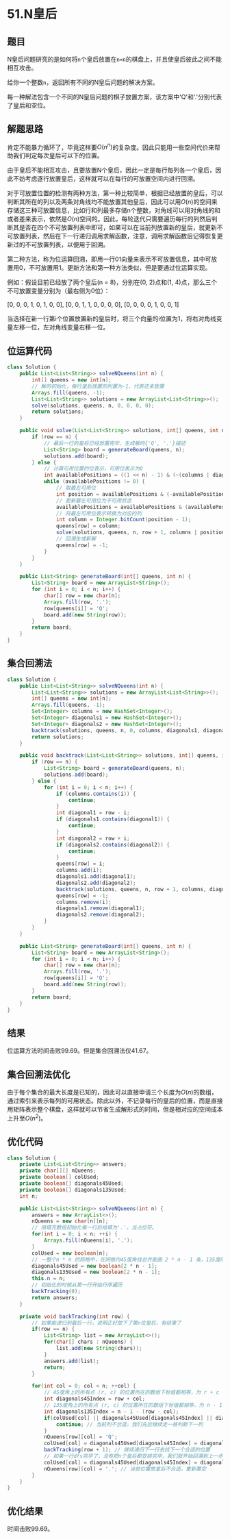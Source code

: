 # 51.N皇后

## 题目

N皇后问题研究的是如何将`n`个皇后放置在`n×n`的棋盘上，并且使皇后彼此之间不能相互攻击。

给你一个整数`n`，返回所有不同的N皇后问题的解决方案。

每一种解法包含一个不同的N皇后问题的棋子放置方案，该方案中'Q'和'.'分别代表了皇后和空位。

## 解题思路

肯定不能暴力循环了，毕竟这样要$O(n^n)$的复杂度。因此只能用一些空间代价来帮助我们判定每次皇后可以下的位置。

由于皇后不能相互攻击，且要放置N个皇后，因此一定是每行每列各一个皇后，因此不妨考虑逐行放置皇后，这样就可以在每行的可放置空间内进行回溯。

对于可放置位置的检测有两种方法，第一种比较简单，根据已经放置的皇后，可以判断其所在的列以及两条对角线均不能放置其他皇后，因此可以用$O(n)$的空间来存储这三种可放置信息，比如行和列最多存储n个整数，对角线可以用对角线的和或者差来表示，依然是$O(n)$空间的。因此，每轮迭代只需要遍历每行的列然后判断其是否在四个不可放置列表中即可，如果可以在当前列放置新的皇后，就更新不可放置列表，然后在下一行递归调用求解函数，注意，调用求解函数后记得恢复更新过的不可放置列表，以便用于回溯。

第二种方法，称为位运算回溯，即用一行01向量来表示不可放置信息，其中可放置用0，不可放置用1。更新方法和第一种方法类似，但是要通过位运算实现。

例如：假设目前已经放了两个皇后(n = 8)，分别在(0, 2)点和(1, 4)点，那么三个不可放置变量分别为（最右侧为0位）：

[0, 0, 0, 1, 0, 1, 0, 0], [0, 0, 1, 1, 0, 0, 0, 0], [0, 0, 0, 0, 1, 0, 0, 1]

当选择在新一行第i个位置放置新的皇后时，将三个向量的i位置为1，将右对角线变量左移一位，左对角线变量右移一位。

## 位运算代码

```java
class Solution {
    public List<List<String>> solveNQueens(int n) {
        int[] queens = new int[n];
        // 解的初始化，每行皇后放置的列置为-1，代表还未放置
        Arrays.fill(queens, -1);
        List<List<String>> solutions = new ArrayList<List<String>>();
        solve(solutions, queens, n, 0, 0, 0, 0);
        return solutions;
    }

    public void solve(List<List<String>> solutions, int[] queens, int n, int row, int columns, int diagonals1, int diagonals2) {
        if (row == n) {
            // 最后一行的皇后已经放置完毕，生成解的{'Q', '.'}描述
            List<String> board = generateBoard(queens, n);
            solutions.add(board);
        } else {
            // 计算可用位置的位表示，可用位表示为0
            int availablePositions = ((1 << n) - 1) & (~(columns | diagonals1 | diagonals2));
            while (availablePositions != 0) {
                // 取最左可用位
                int position = availablePositions & (-availablePositions);
                // 更新最左可用位为不可用状态
                availablePositions = availablePositions & (availablePositions - 1);
                // 将最左可用位表示转换为对应的列
                int column = Integer.bitCount(position - 1);
                queens[row] = column;
                solve(solutions, queens, n, row + 1, columns | position, (diagonals1 | position) << 1, (diagonals2 | position) >> 1);
                // 回溯生成新解
                queens[row] = -1;
            }
        }
    }

    public List<String> generateBoard(int[] queens, int n) {
        List<String> board = new ArrayList<String>();
        for (int i = 0; i < n; i++) {
            char[] row = new char[n];
            Arrays.fill(row, '.');
            row[queens[i]] = 'Q';
            board.add(new String(row));
        }
        return board;
    }
}
```

## 集合回溯法

```java
class Solution {
    public List<List<String>> solveNQueens(int n) {
        List<List<String>> solutions = new ArrayList<List<String>>();
        int[] queens = new int[n];
        Arrays.fill(queens, -1);
        Set<Integer> columns = new HashSet<Integer>();
        Set<Integer> diagonals1 = new HashSet<Integer>();
        Set<Integer> diagonals2 = new HashSet<Integer>();
        backtrack(solutions, queens, n, 0, columns, diagonals1, diagonals2);
        return solutions;
    }

    public void backtrack(List<List<String>> solutions, int[] queens, int n, int row, Set<Integer> columns, Set<Integer> diagonals1, Set<Integer> diagonals2) {
        if (row == n) {
            List<String> board = generateBoard(queens, n);
            solutions.add(board);
        } else {
            for (int i = 0; i < n; i++) {
                if (columns.contains(i)) {
                    continue;
                }
                int diagonal1 = row - i;
                if (diagonals1.contains(diagonal1)) {
                    continue;
                }
                int diagonal2 = row + i;
                if (diagonals2.contains(diagonal2)) {
                    continue;
                }
                queens[row] = i;
                columns.add(i);
                diagonals1.add(diagonal1);
                diagonals2.add(diagonal2);
                backtrack(solutions, queens, n, row + 1, columns, diagonals1, diagonals2);
                queens[row] = -1;
                columns.remove(i);
                diagonals1.remove(diagonal1);
                diagonals2.remove(diagonal2);
            }
        }
    }

    public List<String> generateBoard(int[] queens, int n) {
        List<String> board = new ArrayList<String>();
        for (int i = 0; i < n; i++) {
            char[] row = new char[n];
            Arrays.fill(row, '.');
            row[queens[i]] = 'Q';
            board.add(new String(row));
        }
        return board;
    }
}
```

## 结果

位运算方法时间击败$99.69%$。但是集合回溯法仅$41.67%$。

## 集合回溯法优化

由于每个集合的最大长度是已知的，因此可以直接申请三个长度为$O(n)$的数组，通过索引来表示每列的可用状态。除此以外，不记录每行的皇后的位置，而是直接用矩阵表示整个棋盘，这样就可以节省生成解形式的时间，但是相对应的空间成本上升至$O(n^2)$。

## 优化代码

```java
class Solution {
    private List<List<String>> answers;
    private char[][] nQueens;
    private boolean[] colUsed;
    private boolean[] diagonals45Used;
    private boolean[] diagonals135Used;
    int n;

    public List<List<String>> solveNQueens(int n) {
        answers = new ArrayList<>();
        nQueens = new char[n][n];
        // 用填充数组初始化每一行后给填为'.'。当占位符。
        for(int i = 0; i < n; ++i) {
            Arrays.fill(nQueens[i], '.');
        }
        colUsed = new boolean[n];
        // 一整个n * n 的网格中，在网格内45度角线总共能画 2 * n - 1 条，135度同理
        diagonals45Used = new boolean[2 * n - 1];
        diagonals135Used = new boolean[2 * n - 1];
        this.n = n;
        // 初始化的时候从第一行开始行序遍历
        backTracking(0);
        return answers;
    }

    private void backTracking(int row) {
        // 如果能递归到最后一行，说明正好放下了第n位皇后，有结果了
        if(row == n) {
            List<String> list = new ArrayList<>();
            for(char[] chars : nQueens) {
                list.add(new String(chars));
            }
            answers.add(list);
            return;
        }

        for(int col = 0; col < n; ++col) {
            // 45度角上的所有点 (r, c) 的位置所在的数组下标值都相等，为 r + c
            int diagonals45Index = row + col; 
            // 135度角上的所有点 (r, c) 的位置所在的数组下标值都相等，为 n - 1 - (r - c)
            int diagonals135Index = n - 1 - (row - col); 
            if(colUsed[col] || diagonals45Used[diagonals45Index] || diagonals135Used[diagonals135Index]) {
                continue; // 当前列不合适，我们先后继续走一格判断下一列
            }
            nQueens[row][col] = 'Q';
            colUsed[col] = diagonals45Used[diagonals45Index] = diagonals135Used[diagonals135Index] = true;
            backTracking(row + 1); // 继续递归下一行去找下一个合适的位置
            // 如果一行dfs完毕了，没有把n个皇后都安排完毕，我们就开始回溯到上一步找其他合适的能装下n个皇后的组合位置
            colUsed[col] = diagonals45Used[diagonals45Index] = diagonals135Used[diagonals135Index] = false;
            nQueens[row][col] = '.'; // 当前位置放皇后不合适，重新置空
        }
    }
}
```

## 优化结果

时间击败$99.69%$。